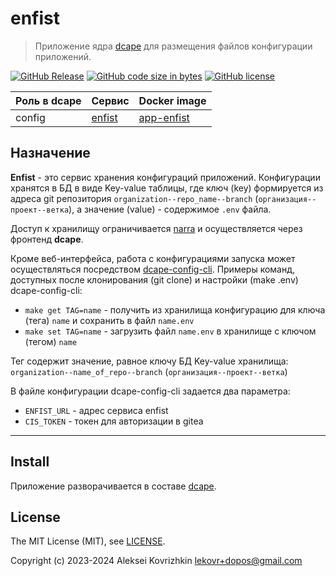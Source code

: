 # enfist

> Приложение ядра [dcape](https://github.com/dopos/dcape) для размещения файлов конфигурации приложений.

[![GitHub Release][1]][2] [![GitHub code size in bytes][3]]() [![GitHub license][4]][5]

[1]: https://img.shields.io/github/release/dopos/dcape-app-enfist.svg
[2]: https://github.com/dopos/dcape-app-enfist/releases
[3]: https://img.shields.io/github/languages/code-size/dopos/dcape-app-enfist.svg
[4]: https://img.shields.io/github/license/dopos/dcape-app-enfist.svg
[5]: LICENSE

 Роль в dcape | Сервис | Docker image
 --- | --- | ---
 config | [enfist](https://github.com/apisite/app-enfist) | [app-enfist](https://github.com/apisite/app-enfist/pkgs/container/app-enfist)

## Назначение

**Enfist** - это сервис хранения конфигураций приложений. Конфигурации хранятся в БД в виде Key-value таблицы, где ключ (key) формируется из адреса git репозитория `organization--repo_name--branch` (`организация--проект--ветка`), а значение (value) - содержимое `.env` файла.

Доступ к хранилищу ограничивается [narra](https://github.com/dopos/dcape-app-narra) и осуществляется через фронтенд **dcape**.

Кроме веб-интерфейса, работа с конфигурациями запуска может осуществляться посредством [dcape-config-cli](https://github.com/dopos/dcape-config-cli).
Примеры команд, доступных после клонирования (git clone) и настройки (make .env) dcape-config-cli:

* `make get TAG=name` - получить из хранилища конфигурацию для ключа (тега) `name` и сохранить в файл `name.env`
* `make set TAG=name` - загрузить файл `name.env` в хранилище с ключом (тегом) `name`

Тег содержит значение, равное ключу БД Key-value хранилища: `organization--name_of_repo--branch` (`организация--проект--ветка`)

В файле конфигурации dcape-config-cli задается два параметра:

* `ENFIST_URL` - адрес сервиса enfist
* `CIS_TOKEN` - токен для авторизации в gitea

---

## Install

Приложение разворачивается в составе [dcape](https://github.com/dopos/dcape).

## License

The MIT License (MIT), see [LICENSE](LICENSE).

Copyright (c) 2023-2024 Aleksei Kovrizhkin <lekovr+dopos@gmail.com>
